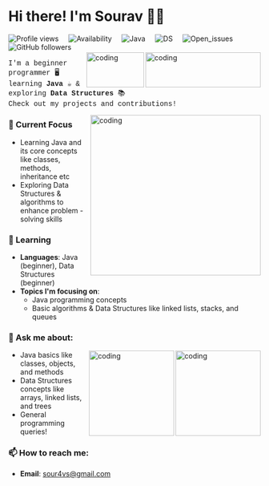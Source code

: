 # Hi there! I'm Sourav 👋✨

![Profile views](https://komarev.com/ghpvc/?username=Sour4vS&color=blue) &nbsp;&nbsp;&nbsp; ![Availability](https://img.shields.io/badge/Status-Active-green) &nbsp;&nbsp;&nbsp; ![Java](https://img.shields.io/badge/Java-Beginner-orange) &nbsp;&nbsp;&nbsp; ![DS](https://img.shields.io/badge/Data_Structures-Beginner-blue) &nbsp;&nbsp;&nbsp; ![Open_issues](https://img.shields.io/github/issues/Sour4vS/REPOSITORY_NAME?color=red) &nbsp;&nbsp;&nbsp; ![GitHub followers](https://img.shields.io/github/followers/Sour4vS?label=Followers&color=yellow)
<a href="https://www.animatedimages.org/cat-lines-562.htm">
  <img src="https://www.animatedimages.org/data/media/562/animated-line-image-0124.gif" border="0" alt="animated-line-image-0124" width="1920" height="2.5" />
</a>
<img align="right" alt="coding" width="230" height="70" 
src="https://media.giphy.com/media/iIqmM5tTjmpOB9mpbn/giphy.gif?cid=ecf05e4727ttznnw4wkosbhk5ylvaf4qaymz8cj454t3wymp&ep=v1_gifs_related&rid=giphy.gif&ct=g" width="500"/>
<img align="right" alt="coding" width="115" height="70" 
src="https://media.giphy.com/media/ZY3W96Mvat8EFTCclA/giphy.gif?cid=ecf05e47wm82c70zz94dtravtqqpu1n57kdw6opct3dj14pr&ep=v1_gifs_related&rid=giphy.gif&ct=g" width="500"/>
<p style="font-family: 'Courier New', monospace;">I'm a beginner programmer 🖥️ learning <strong>Java</strong> ☕ & exploring <strong>Data Structures</strong> 📚<br>Check out my projects and contributions!</p>

<img align="right" alt="coding" width="340" height="320" 
src="https://media.giphy.com/media/2uxxXyTRFgIJaOZJTb/giphy.gif?cid=ecf05e47qqlchu4k2ypz9hrpkh8l84rmoh4nglgjo0y0zfmh&ep=v1_gifs_search&rid=giphy.gif&ct=g" alt="Animated GIF" width="500"/>

### 🔭 Current Focus
- Learning Java and its core concepts like classes, methods, inheritance etc
- Exploring Data Structures & algorithms to enhance problem - solving skills
 
### 🌱 Learning
- **Languages**: Java (beginner), Data Structures (beginner)
- **Topics I'm focusing on**: 
  - Java programming concepts
  - Basic algorithms & Data Structures like linked lists, stacks, and queues
 

### 💬 Ask me about:
<img align="right" alt="coding" width="170" height="170" 
src="https://media.giphy.com/media/L7AIyTuXaszW3shL0F/giphy.gif?cid=ecf05e47skdrznhys85dxei2bwzxio4l0x9doibujaexv0t1&ep=v1_gifs_related&rid=giphy.gif&ct=g"/>


<img align="right" alt="coding" width="170" height="170"  
src="https://media.giphy.com/media/DLz5I4BGyRSOlbSC3o/giphy.gif?cid=ecf05e47vtb56n47yrmmxhpuaiwn32qugmmfyh03onpisffz&ep=v1_gifs_search&rid=giphy.gif&ct=g" alt="Animated GIF" />

- Java basics like classes, objects, and methods
- Data Structures concepts like arrays, linked lists, and trees
- General programming queries!

### 📫 How to reach me:
- **Email**: sour4vs@gmail.com

<!-- Add any other details you'd like to share here! -->



<!--
**Sour4vS/Sour4vS** is a ✨ _special_ ✨ repository because its `README.md` (this file) appears on your GitHub profile.

Here are some ideas to get you started:

- 🔭 I’m currently working on ...
- 🌱 I’m currently learning ...
- 👯 I’m looking to collaborate on ...
- 🤔 I’m looking for help with ...
- 💬 Ask me about ...
- 📫 How to reach me: ...
- 😄 Pronouns: ...
- ⚡ Fun fact: ...
-->
